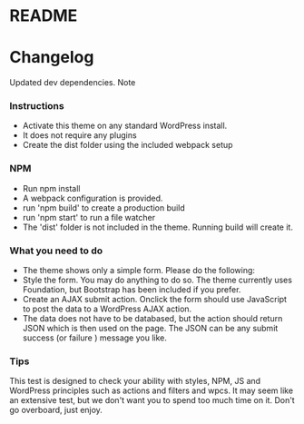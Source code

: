# README #

# Changelog

Updated dev dependencies. Note 

### Instructions ###

* Activate this theme on any standard WordPress install.
* It does not require any plugins
* Create the dist folder using the included webpack setup

### NPM ###

* Run npm install
* A webpack configuration is provided.
* run 'npm build' to create a production build
* run 'npm start' to run a file watcher
* The 'dist' folder is not included in the theme. Running build will create it.

### What you need to do ###

* The theme shows only a simple form. Please do the following:
* Style the form. You may do anything to do so. The theme currently uses Foundation, but Bootstrap has been included if you prefer.
* Create an AJAX submit action. Onclick the form should use JavaScript to post the data to a WordPress AJAX action.
* The data does not have to be databased, but the action should return JSON which is then used on the page. The JSON can be any
submit success (or failure ) message you like.
  
### Tips

This test is designed to check your ability with styles, NPM, JS and WordPress principles such as actions and filters and wpcs. It may seem like an extensive test,
but we don't want you to spend too much time on it. Don't go overboard, just enjoy.
